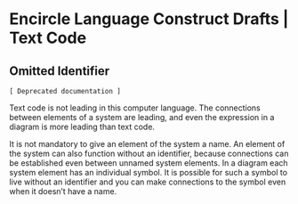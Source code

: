 ﻿Encircle Language Construct Drafts | Text Code
==============================================

Omitted Identifier
------------------

`[ Deprecated documentation ]`

Text code is not leading in this computer language. The connections between elements of a system are leading, and even the expression in a diagram is more leading than text code.

It is not mandatory to give an element of the system a name. An element of the system can also function without an identifier, because connections can be established even between unnamed system elements. In a diagram each system element has an individual symbol. It is possible for such a symbol to live without an identifier and you can make connections to the symbol even when it doesn’t have a name.
